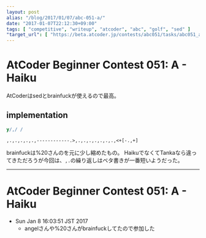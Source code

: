 ```yaml
---
layout: post
alias: "/blog/2017/01/07/abc-051-a/"
date: "2017-01-07T22:12:30+09:00"
tags: [ "competitive", "writeup", "atcoder", "abc", "golf", "sed" ]
"target_url": [ "https://beta.atcoder.jp/contests/abc051/tasks/abc051_a" ]
---
```


# AtCoder Beginner Contest 051: A - Haiku

AtCoderはsedとbrainfuckが使えるので最高。

## implementation

``` sed
y/,/ /
```

``` brainfuck
,.,.,.,.,.,------------.>,.,.,.,.,.,.,.,<+[-.,+]
```

brainfuckは%20さんのを元に少し縮めたもの。
HaikuでなくてTankaなら違ってきただろうが今回は、`,.`の繰り返しはベタ書きが一番短いようだった。

---

# AtCoder Beginner Contest 051: A - Haiku

-   Sun Jan  8 16:03:51 JST 2017
    -   angelさんや%20さんがbrainfuckしてたので参加した
